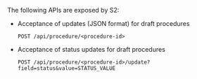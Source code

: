 The following APIs are exposed by S2: 
- Acceptance of updates (JSON format) for draft procedures
  ```
  POST /api/procedure/<procedure-id>
  ```
- Acceptance of status updates for draft procedures
  ```
  POST /api/procedure/<procedure-id>/update?field=status&value=STATUS_VALUE
  ```
